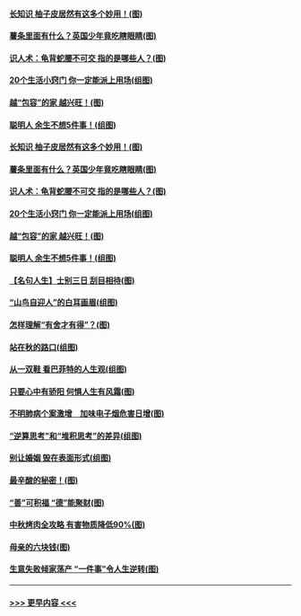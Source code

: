 #### [长知识 柚子皮居然有这多个妙用！(图)](../pages/p8/907425.md?t=09170501) 
#### [薯条里面有什么？英国少年竟吃瞎眼睛(图)](../pages/p8/907381.md?t=09170501) 
#### [识人术：龟背蛇腰不可交 指的是哪些人？(图)](../pages/p8/907503.md?t=09170501) 
#### [20个生活小窍门 你一定能派上用场(组图)](../pages/p8/907510.md?t=09170501) 
#### [越“包容”的家 越兴旺！(图)](../pages/p8/907328.md?t=09170501) 
#### [聪明人 余生不想5件事！(组图)](../pages/p8/907364.md?t=09170501) 
#### [长知识 柚子皮居然有这多个妙用！(图)](../pages/p8/907425.md?t=09170501) 
#### [薯条里面有什么？英国少年竟吃瞎眼睛(图)](../pages/p8/907381.md?t=09170501) 
#### [识人术：龟背蛇腰不可交 指的是哪些人？(图)](../pages/p8/907503.md?t=09170501) 
#### [20个生活小窍门 你一定能派上用场(组图)](../pages/p8/907510.md?t=09170501) 
#### [越“包容”的家 越兴旺！(图)](../pages/p8/907328.md?t=09170501) 
#### [聪明人 余生不想5件事！(组图)](../pages/p8/907364.md?t=09170501) 
#### [【名句人生】士别三日 刮目相待(图)](../pages/p8/906988.md?t=09170501) 
#### [“山鸟自迎人”的白耳画眉(组图)](../pages/p8/907332.md?t=09170501) 
#### [怎样理解“有舍才有得”？(图)](../pages/p8/906872.md?t=09170501) 
#### [站在秋的路口(组图)](../pages/p8/906914.md?t=09170501) 
#### [从一双鞋 看巴菲特的人生观(组图)](../pages/p8/907311.md?t=09170501) 
#### [只要心中有骄阳 何惧人生有风霜(图)](../pages/p8/907320.md?t=09170501) 
#### [不明肺病个案激增　加味电子烟危害日增(图)](../pages/p8/907307.md?t=09170501) 
#### [“逆算思考”和“堆积思考”的差异(组图)](../pages/p8/907229.md?t=09170501) 
#### [别让婚姻 毁在表面形式(组图)](../pages/p8/907118.md?t=09170501) 
#### [最辛酸的秘密！(图)](../pages/p8/906327.md?t=09170501) 
#### [“善”可积福 “德”能聚财(图)](../pages/p8/906906.md?t=09170501) 
#### [中秋烤肉全攻略 有害物质降低90%(图)](../pages/p8/907227.md?t=09170501) 
#### [母亲的六块钱(图)](../pages/p8/907107.md?t=09170501) 
#### [生意失败倾家荡产 “一件事”令人生逆转(图)](../pages/p8/907101.md?t=09170501) 

----
#### [ >>> 更早内容 <<< ](../indexes/p8-earlier.md)
